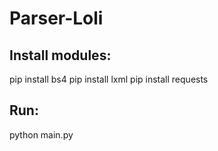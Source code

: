 # Parser-Loli


## Install modules:

pip install bs4
pip install lxml
pip install requests

## Run:
python main.py
